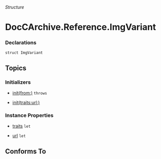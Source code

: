*Structure*

# DocCArchive.Reference.ImgVariant

### Declarations

```
struct ImgVariant
```

## Topics

### Initializers

- [init(from:)](../../../docs/docc2md/doccarchive/reference/imgvariant/init(from:).md) `throws`



- [init(traits:url:)](../../../docs/docc2md/doccarchive/reference/imgvariant/init(traits:url:).md)




### Instance Properties

- [traits](../../../docs/docc2md/doccarchive/reference/imgvariant/traits.md) `let`



- [url](../../../docs/docc2md/doccarchive/reference/imgvariant/url.md) `let`




## Conforms To


